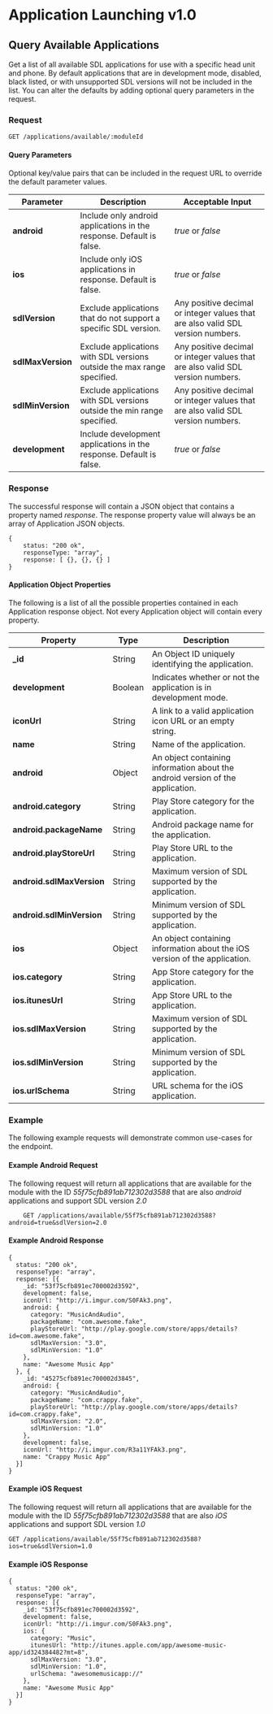 # Application Launching v1.0

## Query Available Applications
Get a list of all available SDL applications for use with a specific head unit and phone.  By default applications that are in development mode, disabled, black listed, or with unsupported SDL versions will not be included in the list.  You can alter the defaults by adding optional query parameters in the request.

### Request

    GET /applications/available/:moduleId

#### Query Parameters
Optional key/value pairs that can be included in the request URL to override the default parameter values.  


  | Parameter | Description | Acceptable Input |
  | --------- | ----------- | ---------------- |
  | **android** | Include only android applications in the response.  Default is false. | _true_ or _false_ |
  | **ios** | Include only iOS applications in response. Default is false. | _true_ or _false_ |
  | **sdlVersion** | Exclude applications that do not support a specific SDL version. | Any positive decimal or integer values that are also valid SDL version numbers. |
  | **sdlMaxVersion** | Exclude applications with SDL versions outside the max range specified.  | Any positive decimal or integer values that are also valid SDL version numbers. |
  | **sdlMinVersion** | Exclude applications with SDL versions outside the min range specified.  | Any positive decimal or integer values that are also valid SDL version numbers. |
  | **development** | Include development applications in the response.  Default is false. | _true_ or _false_ |


### Response

The successful response will contain a JSON object that contains a property named _response_.  The response property value will always be an array of Application JSON objects.  

    {
        status: "200 ok",
        responseType: "array",
        response: [ {}, {}, {} ]
    }

#### Application Object Properties

The following is a list of all the possible properties contained in each Application response object.  Not every Application object will contain every property.

| Property | Type | Description |
| -------- | ---- | ----------- |
| **_id** | String | An Object ID uniquely identifying the application. |
| **development** | Boolean | Indicates whether or not the application is in development mode. |
| **iconUrl** | String | A link to a valid application icon URL or an empty string. |
| **name** | String | Name of the application. |
| **android** | Object | An object containing information about the android version of the application. |
| **android.category** | String | Play Store category for the application. |
| **android.packageName** | String | Android package name for the application. |
| **android.playStoreUrl** | String | Play Store URL to the application. |
| **android.sdlMaxVersion** | String | Maximum version of SDL supported by the application. |
| **android.sdlMinVersion** | String | Minimum version of SDL supported by the application. |
| **ios** | Object | An object containing information about the iOS version of the application. |
| **ios.category** | String | App Store category for the application. |
| **ios.itunesUrl** | String | App Store URL to the application. |
| **ios.sdlMaxVersion** | String | Maximum version of SDL supported by the application. |
| **ios.sdlMinVersion** | String | Minimum version of SDL supported by the application. |
| **ios.urlSchema** | String | URL schema for the iOS application. |

### Example
The following example requests will demonstrate common use-cases for the endpoint.

#### Example Android Request

The following request will return all applications that are available for the module with the ID _55f75cfb891ab712302d3588_ that are also _android_ applications and support SDL version _2.0_

        GET /applications/available/55f75cfb891ab712302d3588?android=true&sdlVersion=2.0

#### Example Android Response

    {
      status: "200 ok",
      responseType: "array",
      response: [{
        _id: "53f75cfb891ec700002d3592",
        development: false,
        iconUrl: "http://i.imgur.com/S0FAk3.png",
        android: {
          category: "MusicAndAudio",
          packageName: "com.awesome.fake",
          playStoreUrl: "http://play.google.com/store/apps/details?id=com.awesome.fake",
          sdlMaxVersion: "3.0",
          sdlMinVersion: "1.0"
        },
        name: "Awesome Music App"
      }, {
        _id: "45275cfb891ec700002d3845",
        android: {
          category: "MusicAndAudio",
          packageName: "com.crappy.fake",
          playStoreUrl: "http://play.google.com/store/apps/details?id=com.crappy.fake",
          sdlMaxVersion: "2.0",
          sdlMinVersion: "1.0"
        },
        development: false,
        iconUrl: "http://i.imgur.com/R3a11YFAk3.png",
        name: "Crappy Music App"
      }]
    }

#### Example iOS Request

The following request will return all applications that are available for the module with the ID _55f75cfb891ab712302d3588_ that are also _iOS_ applications and support SDL version _1.0_

    GET /applications/available/55f75cfb891ab712302d3588?ios=true&sdlVersion=1.0

#### Example iOS Response

    {
      status: "200 ok",
      responseType: "array",
      response: [{
        _id: "53f75cfb891ec700002d3592",
        development: false,
        iconUrl: "http://i.imgur.com/S0FAk3.png",
        ios: {
          category: "Music",
          itunesUrl: "http://itunes.apple.com/app/awesome-music-app/id324384482?mt=8",
          sdlMaxVersion: "3.0",
          sdlMinVersion: "1.0",
          urlSchema: "awesomemusicapp://"
        },
        name: "Awesome Music App"
      }]
    }
